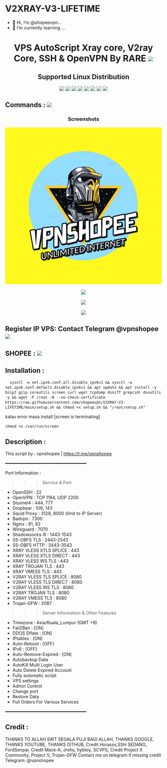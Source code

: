 # V2XRAY-V3-LIFETIME
- 👋 Hi, I’m @shopeevpn...
- 🌱 I’m currently learning ...

<!---
shopeevpn/shopeevpn is a ✨ special ✨ repository because its `README.md` (this file) appears on your GitHub profile.
You can click the Preview link to take a look at your changes.
--->
<h1 align="center"> VPS AutoScript Xray core, V2ray Core, SSH & OpenVPN By RARE <img src="https://img.shields.io/badge/Version-V3-blue.svg"></h1>


<h2 align="center"> Supported Linux Distribution</h2>
<div>

<p align="center"><img src="https://img.shields.io/badge/Service-OpenSSH-success.svg">  <img src="https://img.shields.io/badge/Service-Dropbear-success.svg">  <img src="https://img.shields.io/badge/Service-BadVPN-success.svg">  <img src="https://img.shields.io/badge/Service-Stunnel-success.svg">  <img src="https://img.shields.io/badge/Service-OpenVPN-success.svg">  <img src="https://img.shields.io/badge/Service-Squid3-success.svg">  <img   src="https://img.shields.io/badge/Service-Webmin-success.svg">   <img src="https://img.shields.io/badge/Service-Privoxy-green.svg">  

## Commands : <img src="https://img.shields.io/static/v1?style=for-the-badge&logo=powershell&label=Shell&message=Bash%20Script&color=lightgray">

<h3 align="center">Screenshots</h3>
<p align="center">
<img src="https://raw.githubusercontent.com/shopeevpn/inject-data/main/raw/VPNSHOPEE-2.jpg">
   </p>
<p align="center">
<img src="https://raw.githubusercontent.com/shopeevpn/V2XRAY-V3/main/v3/01.png">
   </p>
  <p align="center">
  <img src="https://raw.githubusercontent.com/shopeevpn/V2XRAY-V3/main/v3/02.png">
   </p>
  <p align="center">
  <img src="https://raw.githubusercontent.com/shopeevpn/V2XRAY-V3/main/v3/03.png">
   </p>
     <p align="center">
  
  ## Register IP VPS: Contact Telegram @vpnshopee <a href="https://t.me/vpnshopee" target=”_blank”><img src="https://img.shields.io/static/v1?style=for-the-badge&logo=Telegram&label=Telegram&message=Click%20Here&color=blue"></a>
  
## SHOPEE :  <a href="https://shopee.com.my/shop/155733015/" target=”_blank”><img src="https://img.shields.io/static/v1?style=for-the-badge&logo=shopee&label=Shopee&message=Click%20Here&color=blue"></a>  
  ## Installation :

```
  sysctl -w net.ipv6.conf.all.disable_ipv6=1 && sysctl -w net.ipv6.conf.default.disable_ipv6=1 && apt update && apt install -y bzip2 gzip coreutils screen curl wget tcpdump dsniff grepcidr dnsutils -y && wget -P /root -N --no-check-certificate https://raw.githubusercontent.com/shopeevpn/V2XRAY-V3-LIFETIME/main/setup.sh && chmod +x setup.sh && "/root/setup.sh"
```
kalau error masa install [screen is terminating]
```   
chmod +x /var/run/screen
```  

## Description :
This script by : vpnshopee | https://t.me/vpnshopee

━━━━━━━━━━━━━━━━━━━━━━━━━━━━━━━

Port Information :

   >>> Service & Port
   - OpenSSH                 : 22
   - OpenVPN                 : TCP 1194, UDP 2200
   - Stunnel4                : 444, 777
   - Dropbear                : 109, 143
   - Squid Proxy             : 3128, 8000 (limit to IP Server)
   - Badvpn                  : 7300
   - Nginx                   : 81, 82
   - Wireguard               : 7070
   - Shadowsocks-R           : 1443-1543
   - SS-OBFS TLS             : 2443-2543
   - SS-OBFS HTTP            : 3443-3543
   - XRAY VLESS XTLS SPLICE  : 443
   - XRAY VLESS XTLS DIRECT  : 443
   - XRAY VLESS WS TLS       : 443
   - XRAY TROJAN TLS         : 443
   - XRAY VMESS TLS          : 443
   - V2RAY VLESS TLS SPLICE  : 8080
   - V2RAY VLESS TLS DIRECT  : 8080
   - V2RAY VLESS WS TLS      : 8080
   - V2RAY TROJAN TLS        : 8080
   - V2RAY VMESS TLS         : 8080
   - Trojan-GFW              : 2087

   >>> Server Information & Other Features
   - Timezone                 : Asia/Kuala_Lumpur (GMT +8)
   - Fail2Ban                 : [ON]
   - DDOS Dflate              : [ON]
   - IPtables                 : [ON]
   - Auto-Reboot              : [OFF]
   - IPv6                     : [OFF]
   - Auto-Remove-Expired      : [ON]
   - Autobackup Data
   - AutoKill Multi Login User
   - Auto Delete Expired Account
   - Fully automatic script
   - VPS settings
   - Admin Control
   - Change port
   - Restore Data
   - Full Orders For Various Services

━━━━━━━━━━━━━━━━━━━━━━━━━━━━━━━

## Credit :
 THANKS TO ALLAH SWT SEGALA PUJI BAGI ALLAH,
 THANKS GOOGLE, THANKS YOUTUBE, THANKS GITHUB,
 Credit Horasss,SSH SEDANG, FordSenpai,
 Credit Mack-A, Jrohy, hybtoy, SCVPS,
 Credit Project X Community, Project V, Trojan-GFW
 Contact me on telegram if missing credit
 Telegram: @vpnshopee
